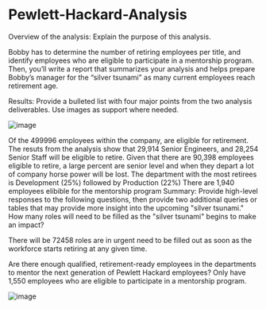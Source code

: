 # Pewlett-Hackard-Analysis
Overview of the analysis: Explain the purpose of this analysis.


Bobby has to determine the number of retiring employees per title, and identify employees who are eligible to participate in a mentorship program. Then, you’ll write a report that summarizes your analysis and helps prepare Bobby’s manager for the “silver tsunami” as many current employees reach retirement age.






Results: Provide a bulleted list with four major points from the two analysis deliverables. Use images as support where needed.

![image](https://user-images.githubusercontent.com/93456209/147376855-9eddb84b-ed58-4d9a-acc5-7b8387e09172.png)

Of the 499996 employees within the company, are eligible for retirement.
The resuts from the analysis show that 29,914 Senior Engineers, and 28,254 Senior Staff will be eligible to retire. Given that there are 90,398 employees eligible to retire, a large percent are senior level and when they depart a lot of company horse power will be lost.
The department with the most retirees is Development (25%) followed by Production (22%)
There are 1,940 employees elibible for the mentorship program
Summary: Provide high-level responses to the following questions, then provide two additional queries or tables that may provide more insight into the upcoming "silver tsunami."
How many roles will need to be filled as the "silver tsunami" begins to make an impact?

There will be 72458 roles are in urgent need to be filled out as soon as the workforce starts retiring at any given time.


Are there enough qualified, retirement-ready employees in the departments to mentor the next generation of Pewlett Hackard employees?
Only have 1,550 employees who are eligible to participate in a mentorship program.


![image](https://user-images.githubusercontent.com/93456209/147376739-3ede7afa-8c92-4672-b963-32317ae530ca.png)

